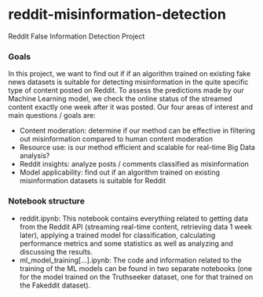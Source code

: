 # reddit-misinformation-detection
Reddit False Information Detection Project

### Goals
In this project, we want to find out if if an algorithm trained on existing fake news datasets is suitable for detecting misinformation in the quite specific type of content posted on Reddit. To assess the predictions made by our Machine Learning model, we check the online status of the streamed content exactly one week after it was posted. Our four areas of interest and main questions / goals are:

- Content moderation: determine if our method can be effective in filtering out misinformation compared to human content moderation
- Resource use: is our method efficient and scalable for real-time Big Data analysis?
- Reddit insights: analyze posts / comments classified as misinformation
- Model applicability: find out if an algorithm trained on existing misinformation datasets is suitable for Reddit

### Notebook structure
- reddit.ipynb: This notebook contains everything related to getting data from the Reddit API (streaming real-time content, retrieving data 1 week later), applying a trained model for classification, calculating performance metrics and some statistics as well as analyzing and discussing the results.
- ml_model_training[...].ipynb: The code and information related to the training of the ML models can be found in two separate notebooks (one for the model trained on the Truthseeker dataset, one for that trained on the Fakeddit dataset).
